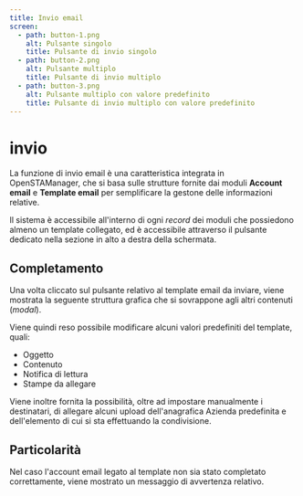 ```yaml
---
title: Invio email
screen:
  - path: button-1.png
    alt: Pulsante singolo
    title: Pulsante di invio singolo
  - path: button-2.png
    alt: Pulsante multiplo
    title: Pulsante di invio multiplo
  - path: button-3.png
    alt: Pulsante multiplo con valore predefinito
    title: Pulsante di invio multiplo con valore predefinito
---
```


# invio

La funzione di invio email è una caratteristica integrata in OpenSTAManager, che si basa sulle strutture fornite dai moduli **Account email** e **Template email** per semplificare la gestone delle informazioni relative.

Il sistema è accessibile all'interno di ogni _record_ dei moduli che possiedono almeno un template collegato, ed è accessibile attraverso il pulsante dedicato nella sezione in alto a destra della schermata.

## Completamento

Una volta cliccato sul pulsante relativo al template email da inviare, viene mostrata la seguente struttura grafica che si sovrappone agli altri contenuti \(_modal_\).

Viene quindi reso possibile modificare alcuni valori predefiniti del template, quali:

* Oggetto
* Contenuto
* Notifica di lettura
* Stampe da allegare

Viene inoltre fornita la possibilità, oltre ad impostare manualmente i destinatari, di allegare alcuni upload dell'anagrafica Azienda predefinita e dell'elemento di cui si sta effettuando la condivisione.

## Particolarità

Nel caso l'account email legato al template non sia stato completato correttamente, viene mostrato un messaggio di avvertenza relativo.

